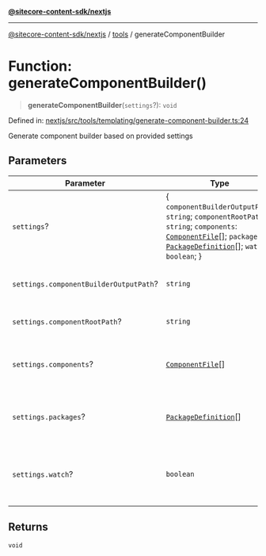 [**@sitecore-content-sdk/nextjs**](../../README.md)

***

[@sitecore-content-sdk/nextjs](../../README.md) / [tools](../README.md) / generateComponentBuilder

# Function: generateComponentBuilder()

> **generateComponentBuilder**(`settings`?): `void`

Defined in: [nextjs/src/tools/templating/generate-component-builder.ts:24](https://github.com/Sitecore/xmc-jss-dev/blob/171a564b4cd6bd5a7eef15aa45c0e2689d16cb88/packages/nextjs/src/tools/templating/generate-component-builder.ts#L24)

Generate component builder based on provided settings

## Parameters

| Parameter | Type | Description |
| ------ | ------ | ------ |
| `settings`? | \{ `componentBuilderOutputPath`: `string`; `componentRootPath`: `string`; `components`: [`ComponentFile`](../interfaces/ComponentFile.md)[]; `packages`: [`PackageDefinition`](../interfaces/PackageDefinition.md)[]; `watch`: `boolean`; \} | settings for component builder generation |
| `settings.componentBuilderOutputPath`? | `string` | path to component builder output |
| `settings.componentRootPath`? | `string` | path to components root |
| `settings.components`? | [`ComponentFile`](../interfaces/ComponentFile.md)[] | list of components to include in component builder |
| `settings.packages`? | [`PackageDefinition`](../interfaces/PackageDefinition.md)[] | list of packages to include in component builder |
| `settings.watch`? | `boolean` | whether to watch for changes to component builder sources |

## Returns

`void`
